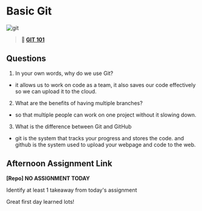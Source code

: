 # Basic Git

![git](https://git-scm.com/images/branching-illustration@2x.png)

> **📖 [GIT 101](https://codeworksacademy.com/fs-student-guide/resources/wk1/01-GIT)**

## Questions

1. In your own words, why do we use Git?

- it allows us to work on code as a team, it also saves our code effectively so we can upload it to the cloud.

2. What are the benefits of having multiple branches?

- so that multiple people can work on one project without it slowing down.

3. What is the difference between Git and GitHub

- git is the system that tracks your progress and stores the code. and github is the system used to upload your webpage and code to the web.

## Afternoon Assignment Link

**[Repo] NO ASSIGNMENT TODAY**

Identify at least 1 takeaway from today's assignment

Great first day learned lots!
